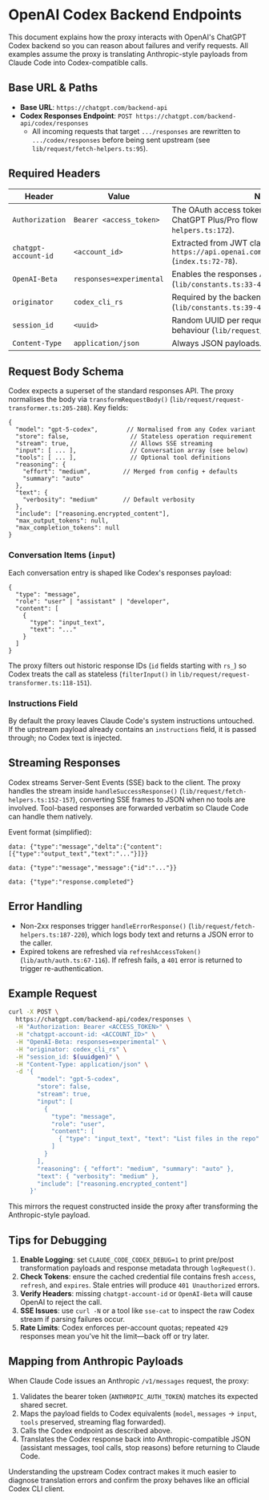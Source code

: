 # OpenAI Codex Backend Endpoints

This document explains how the proxy interacts with OpenAI's ChatGPT Codex backend so you can reason about failures and verify requests. All examples assume the proxy is translating Anthropic-style payloads from Claude Code into Codex-compatible calls.

## Base URL & Paths

- **Base URL**: `https://chatgpt.com/backend-api`
- **Codex Responses Endpoint**: `POST https://chatgpt.com/backend-api/codex/responses`
  - All incoming requests that target `.../responses` are rewritten to `.../codex/responses` before being sent upstream (see `lib/request/fetch-helpers.ts:95`).

## Required Headers

| Header | Value | Notes |
|--------|-------|-------|
| `Authorization` | `Bearer <access_token>` | The OAuth access token obtained via the ChatGPT Plus/Pro flow (`lib/request/fetch-helpers.ts:172`). |
| `chatgpt-account-id` | `<account_id>` | Extracted from JWT claim `https://api.openai.com/auth.chatgpt_account_id` (`index.ts:72-78`). |
| `OpenAI-Beta` | `responses=experimental` | Enables the responses API variant used by Codex (`lib/constants.ts:33-40`). |
| `originator` | `codex_cli_rs` | Required by the backend to attribute traffic (`lib/constants.ts:39-41`). |
| `session_id` | `<uuid>` | Random UUID per request to match Codex CLI behaviour (`lib/request/fetch-helpers.ts:182`). |
| `Content-Type` | `application/json` | Always JSON payloads. |

## Request Body Schema

Codex expects a superset of the standard responses API. The proxy normalises the body via `transformRequestBody()` (`lib/request/request-transformer.ts:205-288`). Key fields:

```jsonc
{
  "model": "gpt-5-codex",        // Normalised from any Codex variant
  "store": false,                 // Stateless operation requirement
  "stream": true,                 // Allows SSE streaming
  "input": [ ... ],               // Conversation array (see below)
  "tools": [ ... ],               // Optional tool definitions
  "reasoning": {
    "effort": "medium",         // Merged from config + defaults
    "summary": "auto"
  },
  "text": {
    "verbosity": "medium"       // Default verbosity
  },
  "include": ["reasoning.encrypted_content"],
  "max_output_tokens": null,
  "max_completion_tokens": null
}
```

### Conversation Items (`input`)

Each conversation entry is shaped like Codex's responses payload:

```jsonc
{
  "type": "message",
  "role": "user" | "assistant" | "developer",
  "content": [
    {
      "type": "input_text",
      "text": "..."
    }
  ]
}
```

The proxy filters out historic response IDs (`id` fields starting with `rs_`) so Codex treats the call as stateless (`filterInput()` in `lib/request/request-transformer.ts:118-151`).

### Instructions Field

By default the proxy leaves Claude Code's system instructions untouched. If the upstream payload already contains an `instructions` field, it is passed through; no Codex text is injected.

## Streaming Responses

Codex streams Server-Sent Events (SSE) back to the client. The proxy handles the stream inside `handleSuccessResponse()` (`lib/request/fetch-helpers.ts:152-157`), converting SSE frames to JSON when no tools are involved. Tool-based responses are forwarded verbatim so Claude Code can handle them natively.

Event format (simplified):

```
data: {"type":"message","delta":{"content":[{"type":"output_text","text":"..."}]}}

data: {"type":"message","message":{"id":"..."}}

data: {"type":"response.completed"}

```

## Error Handling

- Non-2xx responses trigger `handleErrorResponse()` (`lib/request/fetch-helpers.ts:187-220`), which logs body text and returns a JSON error to the caller.
- Expired tokens are refreshed via `refreshAccessToken()` (`lib/auth/auth.ts:67-116`). If refresh fails, a `401` error is returned to trigger re-authentication.

## Example Request

```bash
curl -X POST \
  https://chatgpt.com/backend-api/codex/responses \
  -H "Authorization: Bearer <ACCESS_TOKEN>" \
  -H "chatgpt-account-id: <ACCOUNT_ID>" \
  -H "OpenAI-Beta: responses=experimental" \
  -H "originator: codex_cli_rs" \
  -H "session_id: $(uuidgen)" \
  -H "Content-Type: application/json" \
  -d '{
        "model": "gpt-5-codex",
        "store": false,
        "stream": true,
        "input": [
          {
            "type": "message",
            "role": "user",
            "content": [
              { "type": "input_text", "text": "List files in the repo" }
            ]
          }
        ],
        "reasoning": { "effort": "medium", "summary": "auto" },
        "text": { "verbosity": "medium" },
        "include": ["reasoning.encrypted_content"]
      }'
```

This mirrors the request constructed inside the proxy after transforming the Anthropic-style payload.

## Tips for Debugging

1. **Enable Logging**: set `CLAUDE_CODE_CODEX_DEBUG=1` to print pre/post transformation payloads and response metadata through `logRequest()`.
2. **Check Tokens**: ensure the cached credential file contains fresh `access`, `refresh`, and `expires`. Stale entries will produce `401 Unauthorized` errors.
3. **Verify Headers**: missing `chatgpt-account-id` or `OpenAI-Beta` will cause OpenAI to reject the call.
4. **SSE Issues**: use `curl -N` or a tool like `sse-cat` to inspect the raw Codex stream if parsing failures occur.
5. **Rate Limits**: Codex enforces per-account quotas; repeated `429` responses mean you’ve hit the limit—back off or try later.

## Mapping from Anthropic Payloads

When Claude Code issues an Anthropic `/v1/messages` request, the proxy:

1. Validates the bearer token (`ANTHROPIC_AUTH_TOKEN`) matches its expected shared secret.
2. Maps the payload fields to Codex equivalents (`model`, `messages` → `input`, `tools` preserved, streaming flag forwarded).
3. Calls the Codex endpoint as described above.
4. Translates the Codex response back into Anthropic-compatible JSON (assistant messages, tool calls, stop reasons) before returning to Claude Code.

Understanding the upstream Codex contract makes it much easier to diagnose translation errors and confirm the proxy behaves like an official Codex CLI client.
